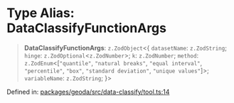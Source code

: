 # Type Alias: DataClassifyFunctionArgs

> **DataClassifyFunctionArgs**: `z.ZodObject`\<\{ `datasetName`: `z.ZodString`; `hinge`: `z.ZodOptional`\<`z.ZodNumber`\>; `k`: `z.ZodNumber`; `method`: `z.ZodEnum`\<\[`"quantile"`, `"natural breaks"`, `"equal interval"`, `"percentile"`, `"box"`, `"standard deviation"`, `"unique values"`\]\>; `variableName`: `z.ZodString`; \}\>

Defined in: [packages/geoda/src/data-classify/tool.ts:14](https://github.com/GeoDaCenter/openassistant/blob/2cb8f20a901f3385efeb40778248119c5e49db78/packages/geoda/src/data-classify/tool.ts#L14)
